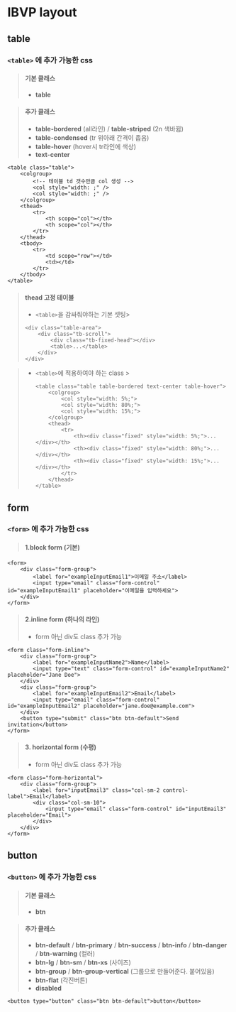 # IBVP layout

## table
### ````<table>```` 에 추가 가능한 css

> #### 기본 클래스
>   - **table**

> #### 추가 클래스
>   - **table-bordered** (all라인) / **table-striped** (2n 색바뀜)
>   - **table-condensed** (tr 위아래 간격이 좁음)
>   - **table-hover** (hover시 tr라인에 색상)
>   - **text-center**

````
<table class="table">
    <colgroup>
        <!-- 테이블 td 갯수만큼 col 생성 -->
        <col style="width: ;" />
        <col style="width: ;" />
    </colgroup>
    <thead>
        <tr>
            <th scope="col"></th>
            <th scope="col"></th>
        </tr>
    </thead>
    <tbody>
        <tr>
            <td scope="row"></td>
            <td></td>
        </tr>
    </tbody>
</table>
````

> #### thead 고정 테이블 
>   - ````<table>````을 감싸줘야하는 기본 셋팅>   
>   ````
>   <div class="table-area">
>       <div class="tb-scroll">
>           <div class="tb-fixed-head"></div>
>           <table>...</table>
>       </div>
>   </div>
>   ````

> - ````<table>````에 적용하여야 하는 class >   
>   ````
>   <table class="table table-bordered text-center table-hover">
>       <colgroup>
>           <col style="width: 5%;">
>           <col style="width: 80%;">
>           <col style="width: 15%;">
>       </colgroup>
>       <thead>
>           <tr>
>               <th><div class="fixed" style="width: 5%;">...</div></th>
>               <th><div class="fixed" style="width: 80%;">...</div></th>
>               <th><div class="fixed" style="width: 15%;">...</div></th>
>           </tr>
>       </thead>
>   </table>
>   ````

## form
### ````<form>```` 에 추가 가능한 css

> #### 1.block form (기본)

````
<form>
    <div class="form-group">
        <label for="exampleInputEmail1">이메일 주소</label>
        <input type="email" class="form-control" id="exampleInputEmail1" placeholder="이메일을 입력하세요">
    </div>
</form>
````

> #### 2.inline form (하나의 라인)
>   - form 아닌 div도 class 추가 가능

````
<form class="form-inline">
    <div class="form-group">
        <label for="exampleInputName2">Name</label>
        <input type="text" class="form-control" id="exampleInputName2" placeholder="Jane Doe">
    </div>
    <div class="form-group">
        <label for="exampleInputEmail2">Email</label>
        <input type="email" class="form-control" id="exampleInputEmail2" placeholder="jane.doe@example.com">
    </div>
    <button type="submit" class="btn btn-default">Send invitation</button>
</form>
````

> #### 3. horizontal form (수평)
>   - form 아닌 div도 class 추가 가능

````
<form class="form-horizontal">
    <div class="form-group">
        <label for="inputEmail3" class="col-sm-2 control-label">Email</label>
        <div class="col-sm-10">
            <input type="email" class="form-control" id="inputEmail3" placeholder="Email">
        </div>
    </div>
</form>
````

## button
### ````<button>```` 에 추가 가능한 css

> #### 기본 클래스
>   - **btn**

> #### 추가 클래스
>   - **btn-default** / **btn-primary** / **btn-success** / **btn-info** / **btn-danger** / **btn-warning** (컬러)
>   - **btn-lg** / **btn-sm** / **btn-xs** (사이즈)
>   - **btn-group** / **btn-group-vertical** (그룹으로 만들어준다. 붙어있음)
>   - **btn-flat** (각진버튼)
>   - **disabled**

````
<button type="button" class="btn btn-default">button</button>
````
